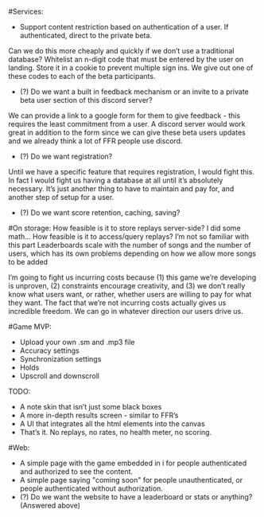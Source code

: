 #Services:
- Support content restriction based on authentication of a user. If authenticated, direct to the private beta.

Can we do this more cheaply and quickly if we don’t use a traditional database? Whitelist an n-digit code that must be entered by the user on landing. Store it in a cookie to prevent multiple sign ins. We give out one of these codes to each of the beta participants.

- (?) Do we want a built in feedback mechanism or an invite to a private beta user section of this discord server?

We can provide a link to a google form for them to give feedback - this requires the least commitment from a user. A discord server would work great in addition to the form since we can give these beta users updates and we already think a lot of FFR people use discord.

- (?) Do we want registration?

Until we have a specific feature that requires registration, I would fight this. In fact I would fight us having a database at all until it’s absolutely necessary. It’s just another thing to have to maintain and pay for, and another step of setup for a user.

- (?) Do we want score retention, caching, saving?

#On storage:
How feasible is it to store replays server-side? I did some math...
How feasible is it to access/query replays? I’m not so familiar with this part
Leaderboards scale with the number of songs and the number of users, which has its own problems depending on how we allow more songs to be added

I’m going to fight us incurring costs because (1) this game we’re developing is unproven, (2) constraints encourage creativity, and (3) we don’t really know what users want, or rather, whether users are willing to pay for what they want. The fact that we’re not incurring costs actually gives us incredible freedom. We can go in whatever direction our users drive us.

#Game MVP:
- Upload your own .sm and .mp3 file
- Accuracy settings
- Synchronization settings
- Holds
- Upscroll and downscroll

TODO:
- A note skin that isn’t just some black boxes
- A more in-depth results screen - similar to FFR’s
- A UI that integrates all the html elements into the canvas
- That’s it. No replays, no rates, no health meter, no scoring.

#Web:
- A simple page with the game embedded in i for people authenticated and authorized to see the content.
- A simple page saying "coming soon" for people unauthenticated, or people authenticated without authorization.
- (?) Do we want the website to have a leaderboard or stats or anything? (Answered above)
